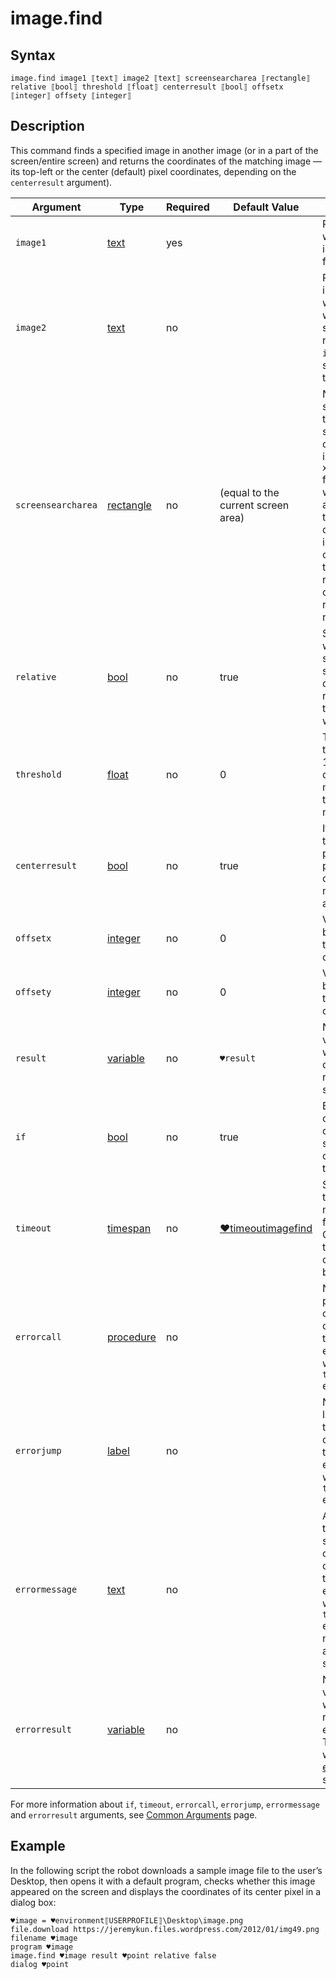 # image.find

## Syntax

```G1ANT
image.find image1 ⟦text⟧ image2 ⟦text⟧ screensearcharea ⟦rectangle⟧ relative ⟦bool⟧ threshold ⟦float⟧ centerresult ⟦bool⟧ offsetx ⟦integer⟧ offsety ⟦integer⟧
```

## Description

This command finds a specified image in another image (or in a part of the screen/entire screen) and returns the coordinates of the matching image — its top-left or the center (default) pixel coordinates, depending on the `centerresult` argument).

| Argument | Type | Required | Default Value | Description |
| -------- | ---- | -------- | ------------- | ----------- |
|`image1`| [text](G1ANT.Language/G1ANT.Language/Structures/TextStructure.md) | yes |  | Path to a file with an image be found |
|`image2`| [text](G1ANT.Language/G1ANT.Language/Structures/TextStructure.md) | no |  | Path to a image file in which `image1` will be searched. If not specified, `image1` will be searched on the screen |
|`screensearcharea`| [rectangle](G1ANT.Language/G1ANT.Language/Structures/RectangleStructure.md) | no | (equal to the current screen area) | Narrows the search area to a rectangle specified by coordinates in the `x0⫽y0⫽x1⫽y1` format, where `x0⫽y0` and `x1⫽y1` are the pixel coordinates in the top left corner and the bottom right corner of the rectangle, respectively |
|`relative`| [bool](G1ANT.Language/G1ANT.Language/Structures/BooleanStructure.md) | no | true| Specifies whether the search should be done relatively to the active window |
|`threshold`| [float](G1ANT.Language/G1ANT.Language/Structures/FloatStructure.md) | no | 0 | Tolerance threshold (0-1 range); the default 0 means it has to be a 100% match |
|`centerresult`| [bool](G1ANT.Language/G1ANT.Language/Structures/BooleanStructure.md) | no | true | If specified, the resulting point will be placed in the center of the matching area |
|`offsetx`| [integer](G1ANT.Language/G1ANT.Language/Structures/IntegerStructure.md) | no | 0 | Value that will be added to the result's X coordinate |
|`offsety`| [integer](G1ANT.Language/G1ANT.Language/Structures/IntegerStructure.md) | no | 0 | Value that will be added to the result's Y coordinate |
| `result`       | [variable](G1ANT.Language/G1ANT.Language/Structures/VariableStructure.md) | no       | `♥result`                                                   | Name of a variable where the command's result will be stored |
| `if`           | [bool](G1ANT.Language/G1ANT.Language/Structures/BooleanStructure.md) | no       | true                                                        | Executes the command only if a specified condition is true   |
| `timeout`      | [timespan](G1ANT.Language/G1ANT.Language/Structures/TimeSpanStructure.md) | no       | [♥timeoutimagefind](G1ANT.Addon/G1ANT.Addon.Images/G1ANT.Addon.Images/Variables/TimeoutImageFindVariable.md) | Specifies time in milliseconds for G1ANT.Robot to wait for the command to be executed |
| `errorcall`    | [procedure](G1ANT.Language/G1ANT.Language/Structures/ProcedureStructure.md) | no       |                                                             | Name of a procedure to call when the command throws an exception or when a given `timeout` expires |
| `errorjump`    | [label](G1ANT.Language/G1ANT.Language/Structures/LabelStructure.md) | no       |                                                             | Name of the label to jump to when the command throws an exception or when a given `timeout` expires |
| `errormessage` | [text](G1ANT.Language/G1ANT.Language/Structures/TextStructure.md) | no       |                                                             | A message that will be shown in case the command throws an exception or when a given `timeout` expires, and no `errorjump` argument is specified |
| `errorresult`  | [variable](G1ANT.Language/G1ANT.Language/Structures/VariableStructure.md) | no       |                                                             | Name of a variable that will store the returned exception. The variable will be of [error](G1ANT.Language/G1ANT.Language/Structures/ErrorStructure.md) structure  |

For more information about `if`, `timeout`, `errorcall`, `errorjump`, `errormessage` and `errorresult` arguments, see [Common Arguments](G1ANT.Manual/appendices/common-arguments.md) page.

## Example

In the following script the robot downloads a sample image file to the user’s Desktop, then opens it with a default program, checks whether this image appeared on the screen and displays the coordinates of its center pixel in a dialog box:

```G1ANT
♥image = ♥environment⟦USERPROFILE⟧\Desktop\image.png
file.download https://jeremykun.files.wordpress.com/2012/01/img49.png filename ♥image
program ♥image
image.find ♥image result ♥point relative false
dialog ♥point
```

